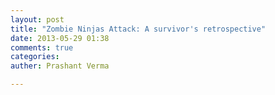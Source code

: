 ```yaml
---
layout: post
title: "Zombie Ninjas Attack: A survivor's retrospective"
date: 2013-05-29 01:38
comments: true
categories: 
auther: Prashant Verma

---
```

